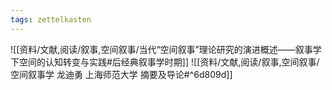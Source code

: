 ```yaml
---
tags: zettelkasten
---
```


![[资料/文献,阅读/叙事,空间叙事/当代“空间叙事”理论研究的演进概述——叙事学下空间的认知转变与实践#后经典叙事学时期]]
![[资料/文献,阅读/叙事,空间叙事/空间叙事学 龙迪勇 上海师范大学 摘要及导论#^6d809d]]

